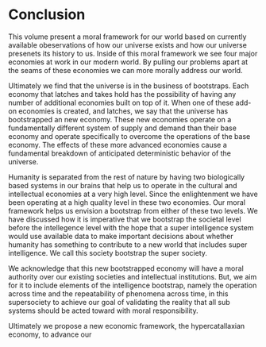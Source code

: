 # Conclusion

This volume present a moral framework for our world based on currently available obeservations of how our universe exists and how our universe presenets its history to us.  Inside of this moral framework we see four major economies at work in our modern world.  By pulling our problems apart at the seams of these economies we can more morally address our world.

Ultimately we find that the universe is in the business of bootstraps.  Each economy that latches and takes hold has the possibility of having any number of additional economies built on top of it.  When one of these add-on economies is created, and latches, we say that the universe has bootstrapped an new economy.  These new economies operate on a fundamentally different system of supply and demand than their base economy and operate specifically to overcome the operations of the base economy.  The effects of these more advanced economies cause a fundamental breakdown of anticipated deterministic behavior of the universe.

Humanity is separated from the rest of nature by having two biologically based systems in our brains that help us to operate in the cultural and intellectual economies at a very high level.  Since the enlightenment we have been operating at a high quality level in these two economies.  Our moral framework helps us envision a bootstrap from either of these two levels.  We have discussed how it is imperative that we bootstrap the societal level before the intellegence level with the hope that a super intelligence system would use available data to make important decisions about whether humanity has something to contribute to a new world that includes super intelligence.  We call this society bootstrap the super society.  

We acknowledge that this new bootstrapped economy will have a moral authority over our existing societies and intellectual institutions. But, we aim for it to include elements of the intelligence bootstrap, namely the operation across time and the repeatability of phenomena across time, in this supersociety to achieve our goal of validating the reality that all sub systems should be acted toward with moral responsibility.

Ultimately we propose a new economic framework, the hypercatallaxian economy, to advance our

